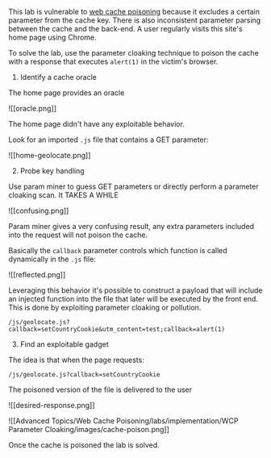 This lab is vulnerable to [web cache poisoning](https://portswigger.net/web-security/web-cache-poisoning) because it excludes a certain parameter from the cache key. There is also inconsistent parameter parsing between the cache and the back-end. A user regularly visits this site's home page using Chrome.

To solve the lab, use the parameter cloaking technique to poison the cache with a response that executes `alert(1)` in the victim's browser.

1. Identify a cache oracle

The home page provides an oracle

![[oracle.png]]

The home page didn't have any exploitable behavior.

Look for an imported `.js` file that contains a GET parameter:

![[home-geolocate.png]]

2.  Probe key handling

Use param miner to guess GET parameters or directly perform a parameter cloaking scan. It TAKES A WHILE

![[confusing.png]]

Param miner gives a very confusing result, any extra parameters included into the request will not poison the cache.

Basically the `callback` parameter controls which function is called dynamically in the `.js` file:

![[reflected.png]]

Leveraging this behavior it's possible to construct a payload that will include an injected function into the file that later will be executed by the front end. This is done by exploiting parameter cloaking or pollution.

```
/js/geolocate.js?callback=setCountryCookie&utm_content=test;callback=alert(1)
```

3. Find an exploitable gadget

The idea is that when the page requests:

```
/js/geolocate.js?callback=setCountryCookie
```

The poisoned version of the file is delivered to the user

![[desired-response.png]]

![[Advanced Topics/Web Cache Poisoning/labs/implementation/WCP Parameter Cloaking/images/cache-poison.png]]

Once the cache is poisoned the lab is solved.
